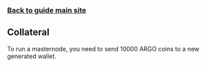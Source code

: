 ### **[Back to guide main site](readme.md)**

## Collateral
To run a masternode, you need to send 10000 ARGO coins to a new generated wallet.
